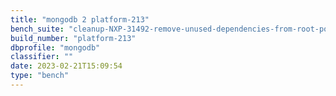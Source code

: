 ```yaml
---
title: "mongodb 2 platform-213"
bench_suite: "cleanup-NXP-31492-remove-unused-dependencies-from-root-pom"
build_number: "platform-213"
dbprofile: "mongodb"
classifier: ""
date: 2023-02-21T15:09:54
type: "bench"
---
```

